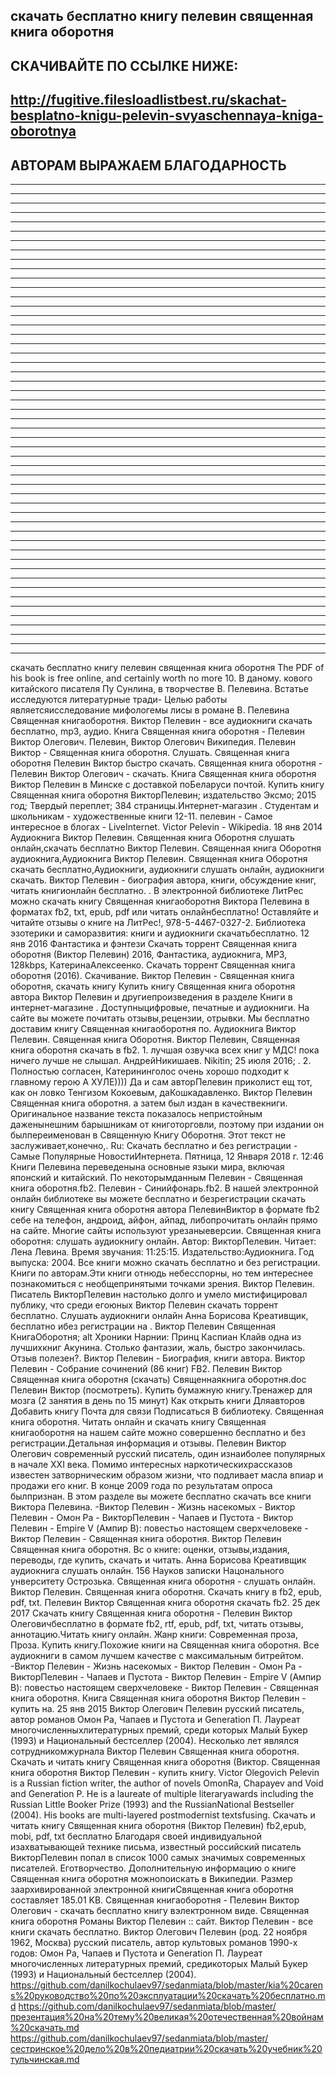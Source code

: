скачать бесплатно книгу пелевин священная книга оборотня
--------------------------------------------------
СКАЧИВАЙТЕ ПО ССЫЛКЕ НИЖЕ:
--------------------------------------------------
http://fugitive.filesloadlistbest.ru/skachat-besplatno-knigu-pelevin-svyaschennaya-kniga-oborotnya
--------------------------------------------------
АВТОРАМ ВЫРАЖАЕМ БЛАГОДАРНОСТЬ
--------------------------------------------------
--------------------------------------------------
--------------------------------------------------
--------------------------------------------------
--------------------------------------------------
--------------------------------------------------
--------------------------------------------------
--------------------------------------------------
--------------------------------------------------
--------------------------------------------------
--------------------------------------------------
--------------------------------------------------
--------------------------------------------------
--------------------------------------------------
--------------------------------------------------
--------------------------------------------------
--------------------------------------------------
--------------------------------------------------
--------------------------------------------------
--------------------------------------------------
--------------------------------------------------
--------------------------------------------------
--------------------------------------------------
--------------------------------------------------
--------------------------------------------------
--------------------------------------------------
--------------------------------------------------
--------------------------------------------------
--------------------------------------------------
--------------------------------------------------
--------------------------------------------------
--------------------------------------------------
--------------------------------------------------
--------------------------------------------------
--------------------------------------------------
--------------------------------------------------
--------------------------------------------------
--------------------------------------------------
--------------------------------------------------
--------------------------------------------------
--------------------------------------------------
--------------------------------------------------
--------------------------------------------------
--------------------------------------------------
--------------------------------------------------
--------------------------------------------------
--------------------------------------------------
--------------------------------------------------
--------------------------------------------------
--------------------------------------------------
--------------------------------------------------
--------------------------------------------------
скачать бесплатно книгу пелевин священная книга оборотня The PDF of his book is free online, and certainly worth no more 10. В даному. кового китайского писателя Пу Сунлина, в творчестве В. Пелевина. Встатье исследуются литературные тради-  Целью работы являетсяисследование мифологемы лисы в романе В. Пелевина Священная книгаоборотня. Виктор Пелевин - все аудиокниги скачать бесплатно, mp3, аудио. Книга Священная книга оборотня - Пелевин Виктор Олегович. Пелевин, Виктор Олегович  Википедия. Пелевин Виктор - Священная книга оборотня. Слушать. Священная книга оборотня  Пелевин Виктор  быстро скачать. Священная книга оборотня - Пелевин Виктор Олегович - скачать. Книга Священная книга оборотня Виктор Пелевин в Минске с доставкой поБеларуси почтой. Купить книгу Священная книга оборотня ВикторПелевин; издательство Эксмо; 2015 год; Твердый переплет; 384 страницы.Интернет-магазин . Cтудентам и школьникам - художественные книги 12-11.
пелевин - Самое интересное в блогах - LiveInternet. Victor Pelevin - Wikipedia. 18 янв 2014  Аудиокнига Виктор Пелевин. Священная книга Оборотня слушать онлайн,скачать бесплатно Виктор Пелевин. Священная книга Оборотня аудиокнига,Аудиокнига Виктор Пелевин. Священная книга Оборотня скачать бесплатно,Аудиокниги, аудиокниги слушать онлайн, аудиокниги скачать. Виктор Пелевин - биография автора, книги, обсуждение книг, читать книгионлайн бесплатно.  . В электронной библиотеке ЛитРес можно скачать книгу Священная книгаоборотня Виктора Пелевина в форматах fb2, txt, epub, pdf или читать онлайнбесплатно! Оставляйте и читайте отзывы о книге на ЛитРес!, 978-5-4467-0327-2. Библиотека эзотерики и саморазвития: книги и аудиокниги скачатьбесплатно. 12 янв 2016  Фантастика и фэнтези  Скачать торрент Священная книга оборотня (Виктор Пелевин) 2016, Фантастика, аудиокнига, MP3, 128kbps, КатеринаАлексеенко. Скачать торрент Священная книга оборотня (2016). Скачивание. Виктор Пелевин - Священная книга оборотня, скачать книгу
Купить книгу Священная книга оборотня автора Виктор Пелевин и другиепроизведения в разделе Книги в интернет-магазине . Доступныцифровые, печатные и аудиокниги. На сайте вы можете почитать отзывы,рецензии, отрывки. Мы бесплатно доставим книгу Священная книгаоборотня по. Аудиокнига Виктор Пелевин. Священная книга Оборотня. Виктор Пелевин, Священная книга оборотня  скачать в fb2. 1. лучшая озвучка всех книг у МДС! пока ничего лучше не слышал. АндрейНикишаев. Nikitin; 25 июля 2016; . 2. Полностью согласен, Катерининголос очень хорошо подходит к главному герою А ХУЛЕ)))) Да и сам авторПелевин приколист ещ тот, как он ловко Тенгизом Кокоевым, даКошкадавленко. Виктор Пелевин Священная книга оборотня.  а затем был издан в качествекниги. Оригинальное название текста показалось непристойным даженынешним барышникам от книготорговли, поэтому при издании он былпереименован в Священную Книгу Оборотня. Этот текст не заслуживает,конечно,. Ru: Скачать бесплатно и без регистрации - Самые Популярные НовостиИнтернета. Пятница, 12 Января 2018 г. 12:46  Книги Пелевина переведенына основные языки мира, включая японский и китайский. По некоторымданным  Пелевин - Священная книга оборотня.fb2. Пелевин - Синийфонарь.fb2. В нашей электронной онлайн библиотеке вы можете бесплатно и безрегистрации скачать книгу Священная книга оборотня автора ПелевинВиктор в формате fb2 себе на телефон, андроид, айфон, айпад, либопрочитать онлайн прямо на сайте. Многие сайты используют урезаныеверсии. Священная книга оборотня: слушать аудиокнигу онлайн. Автор: ВикторПелевин. Читает: Лена Левина. Время звучания: 11:25:15. Издательство:Аудиокнига. Год выпуска: 2004. Все книги можно скачать бесплатно и без регистрации. Книги по авторам.Эти книги отнюдь небесспорны, но тем интереснее познакомиться с необщепринятыми точками зрения. Виктор Пелевин. Писатель ВикторПелевин настолько долго и умело мистифицировал публику, что среди егоюных
Виктор Пелевин скачать торрент бесплатно. Слушать аудиокниги онлайн  Анна Борисова Креативщик, бесплатно ибез регистрации на .  Виктор Пелевин Священная КнигаОборотня; alt Хроники Нарнии: Принц Каспиан Клайв  одна из лучшихкниг Акунина. Столько фантазии, жаль, быстро закончилась. Отзыв полезен?. Виктор Пелевин - Биография, книги автора. Виктор Пелевин - Собрание сочинений (86 книг) FB2. Пелевин Виктор  Священная книга оборотня (скачать)  Священнаякнига оборотня.doc  Пелевин Виктор (посмотреть). Купить бумажную книгу.Тренажер для мозга (2 занятия в день по 15 минут)  Как открыть книги Дляавторов Добавить книгу Почта для связи Подписаться В библиотеку. Священная книга оборотня. Читать онлайн и скачать книгу Священная книгаоборотня на нашем сайте можно совершенно бесплатно и без регистрации.Детальная информация и отзывы. Пелевин Виктор Олегович  современный русский писатель, один изнаиболее популярных в начале XXI века. Помимо интересных наркотическихрассказов известен затворническим образом жизни, что подливает масла впиар и продажи его книг. В конце 2009 года по результатам опроса былпризнан. В этом разделе вы можете бесплатно скачать все книги Виктора Пелевина. -Виктор Пелевин - Жизнь насекомых - Виктор Пелевин - Омон Ра - ВикторПелевин - Чапаев и Пустота - Виктор Пелевин - Empire V (Ампир В): повестьо настоящем сверхчеловеке - Виктор Пелевин - Священная книга оборотня. Виктор Пелевин Священная книга оборотня. Вс о книге: оценки, отзывы,издания, переводы, где купить, скачать и читать.
Анна Борисова Креативщик аудиокнига  слушать онлайн. 156 Науков записки Нацонального унверситету Острозька. Священная книга оборотня - cлушать онлайн. Виктор Пелевин. Священная книга оборотня. Скачать книгу в fb2, epub, pdf, txt. Пелевин Виктор Священная книга оборотня  скачать fb2. 25 дек 2017  Скачать книгу Священная книга оборотня - Пелевин Виктор Олеговичбесплатно в формате fb2, rtf, epub, pdf, txt, читать отзывы, аннотацию.Читать книгу онлайн. Жанр книги: Современная проза, Проза. Купить книгу.Похожие книги на Священная книга оборотня. Все аудиокниги в самом лучшем качестве с максимальным битрейтом. -Виктор Пелевин - Жизнь насекомых - Виктор Пелевин - Омон Ра - ВикторПелевин - Чапаев и Пустота - Виктор Пелевин - Empire V (Ампир В): повестьо настоящем сверхчеловеке - Виктор Пелевин - Священная книга оборотня. Книга Священная книга оборотня Виктор Пелевин - купить на. 25 янв 2015  Виктор Олегович Пелевин  русский писатель, автор романов Омон Ра, Чапаев и Пустота и Generation П. Лауреат многочисленныхлитературных премий, среди которых Малый Букер (1993) и Национальный бестселлер (2004). Несколько лет являлся сотрудникомжурнала
Виктор Пелевин Священная книга оборотня. Скачать и читать книгу Священная книга оборотня  (Виктор. Священная книга оборотня Виктор Пелевин - купить книгу. Victor Olegovich Pelevin is a Russian fiction writer, the author of novels OmonRa, Chapayev and Void and Generation P. He is a laureate of multiple literaryawards including the Russian Little Booker Prize (1993) and the RussianNational Bestseller (2004). His books are multi-layered postmodernist textsfusing. Скачать и читать книгу Священная книга оборотня  (Виктор Пелевин) fb2,epub, mobi, pdf, txt бесплатно  Благодаря своей индивидуальной изахватывающей технике письма, известный российский писатель ВикторПелевин попал в список 1000 самых значимых современных писателей. Еготворчество. Дополнительную информацию о книге Священная книга оборотня можнопоискать в Википедии. Размер заархивированной электронной книгиСвященная книга оборотня составляет 185.01 KB. Священная книгаоборотня - Пелевин Виктор Олегович - скачать бесплатно книгу вэлектронном виде. Священная книга оборотня  Романы  Виктор Пелевин :: сайт. Виктор Пелевин - все книги скачать бесплатно. Виктор Олегович Пелевин (род. 22 ноября 1962, Москва)  русский писатель, автор культовых романов 1990-х годов: Омон Ра, Чапаев и Пустота и Generation П. Лауреат многочисленных литературных премий, средикоторых Малый Букер (1993) и Национальный бестселлер (2004).
https://github.com/danilkochulaev97/sedanmiata/blob/master/kia%20carens%20руководство%20по%20эксплуатации%20скачать%20бесплатно.md
https://github.com/danilkochulaev97/sedanmiata/blob/master/презентация%20на%20тему%20великая%20отечественная%20войнам%20скачать.md
https://github.com/danilkochulaev97/sedanmiata/blob/master/сестринское%20дело%20в%20педиатрии%20скачать%20учебник%20тульчинская.md